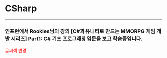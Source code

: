 # CSharp
***
### 인프런에서 Rookies님의 강의 [C#과 유니티로 만드는 MMORPG 게임 개발 시리즈] Part1: C# 기초 프로그래밍 입문을 보고 학습중입니다.
<span style="color:red"> 글씨색 변경 </span>
